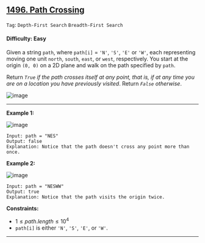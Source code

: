 ## [1496. Path Crossing](https://leetcode.com/problems/path-crossing)

```Tag```: ```Depth-First Search``` ```Breadth-First Search```

#### Difficulty: Easy

Given a string ```path```, where ```path[i]``` = ```'N'```, ```'S'```, ```'E'``` or ```'W'```, each representing moving one unit ```north```, ```south```, ```east```, or ```west```, respectively. You start at the origin ```(0, 0)``` on a 2D plane and walk on the path specified by ```path```.

Return _```True``` if the path crosses itself at any point, that is, if at any time you are on a location you have previously visited_. Return _```False``` otherwise_.

![image](https://github.com/quananhle/Python/assets/35042430/20947a76-ee4e-4cb0-80c0-b41dd3338fb7)

---

__Example 1:__

![image](https://assets.leetcode.com/uploads/2020/06/10/screen-shot-2020-06-10-at-123929-pm.png)

```
Input: path = "NES"
Output: false 
Explanation: Notice that the path doesn't cross any point more than once.
```

__Example 2:__

![image](https://assets.leetcode.com/uploads/2020/06/10/screen-shot-2020-06-10-at-123843-pm.png)
```
Input: path = "NESWW"
Output: true
Explanation: Notice that the path visits the origin twice.
``` 

__Constraints:__

- $1 \le path.length \le 10^4$
- ```path[i]``` is either ```'N'```, ```'S'```, ```'E'```, or ```'W'```.

---
